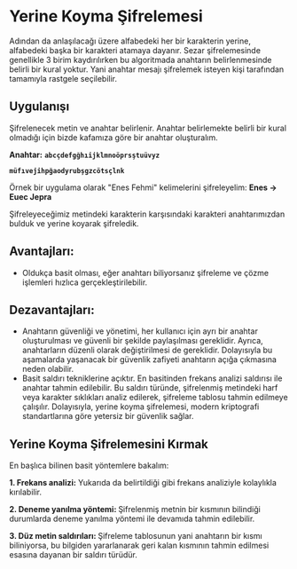 # Yerine Koyma Şifrelemesi
Adından da anlaşılacağı üzere alfabedeki her bir karakterin yerine, alfabedeki başka bir karakteri atamaya dayanır. Sezar şifrelemesinde genellikle 3 birim kaydırılırken bu algoritmada anahtarın belirlenmesinde belirli bir kural yoktur. Yani anahtar mesajı şifrelemek isteyen kişi tarafından tamamıyla rastgele seçilebilir.

## Uygulanışı
Şifrelenecek metin ve anahtar belirlenir. Anahtar belirlemekte belirli bir kural olmadığı için bizde kafamıza göre bir anahtar oluşturalım.

<b>Anahtar:</b>
<b>`abcçdefgğhıijklmnoöprsştuüvyz`</b>

<b>`müfıvejihpğaodyrubşgzcötsçlnk`</b>

Örnek bir uygulama olarak "Enes Fehmi" kelimelerini şifreleyelim:
<b>Enes → Euec Jepra </b>

Şifreleyeceğimiz metindeki karakterin karşısındaki karakteri anahtarımızdan bulduk ve yerine koyarak şifreledik.

## Avantajları:
+ Oldukça basit olması, eğer anahtarı biliyorsanız şifreleme ve çözme işlemleri hızlıca gerçekleştirilebilir.

## Dezavantajları:
+ Anahtarın güvenliği ve yönetimi, her kullanıcı için ayrı bir anahtar oluşturulması ve güvenli bir şekilde paylaşılması gereklidir. Ayrıca, anahtarların düzenli olarak değiştirilmesi de gereklidir. Dolayısıyla bu aşamalarda yaşanacak bir güvenlik zafiyeti anahtarın açığa çıkmasına neden olabilir.
+ Basit saldırı tekniklerine açıktır. En basitinden frekans analizi saldırısı ile anahtar tahmin edilebilir. Bu saldırı türünde, şifrelenmiş metindeki harf veya karakter sıklıkları analiz edilerek, şifreleme tablosu tahmin edilmeye çalışılır. Dolayısıyla, yerine koyma şifrelemesi, modern kriptografi standartlarına göre yetersiz bir güvenlik sağlar.

## Yerine Koyma Şifrelemesini Kırmak
En başlıca bilinen basit yöntemlere bakalım:

<b>1. Frekans analizi:</b> Yukarıda da belirtildiği gibi frekans analiziyle kolaylıkla kırılabilir.

<b>2. Deneme yanılma yöntemi: </b> Şifrelenmiş metnin bir kısmının bilindiği durumlarda deneme yanılma yöntemi ile devamıda tahmin edilebilir.

<b>3. Düz metin saldırıları: </b> Şifreleme tablosunun yani anahtarın bir kısmı biliniyorsa, bu bilgiden yararlanarak geri kalan kısmının tahmin edilmesi esasına dayanan bir saldırı türüdür. 
